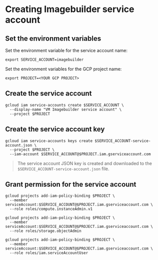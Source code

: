 # Creating Imagebuilder service account

## Set the environment variables

Set the environment variable for the service account name:

```shell
export SERVICE_ACCOUNT=imagebuilder
```

Set the environment variables for the GCP project name:

```shell
export PROJECT=<YOUR GCP PROJECT>
```

## Create the service account

```shell
gcloud iam service-accounts create $SERVICE_ACCOUNT \
  --display-name "VM Imagebuilder service account" \
  --project $PROJECT
```

## Create the service account key

```shell
gcloud iam service-accounts keys create $SERVICE_ACCOUNT-service-account.json \
  --project $PROJECT \
  --iam-account $SERVICE_ACCOUNT@$PROJECT.iam.gserviceaccount.com
```

> The service account JSON key is created and downloaded to the `$SERVICE_ACCOUNT-service-account.json` file.

## Grant permission for the service account

```shell
gcloud projects add-iam-policy-binding $PROJECT \
  --member serviceAccount:$SERVICE_ACCOUNT@$PROJECT.iam.gserviceaccount.com \
  --role roles/compute.instanceAdmin.v1
```

```shell
gcloud projects add-iam-policy-binding $PROJECT \
  --member serviceAccount:$SERVICE_ACCOUNT@$PROJECT.iam.gserviceaccount.com \
  --role roles/storage.objectAdmin
```

```shell
gcloud projects add-iam-policy-binding $PROJECT \
  --member serviceAccount:$SERVICE_ACCOUNT@$PROJECT.iam.gserviceaccount.com \
  --role roles/iam.serviceAccountUser
```

